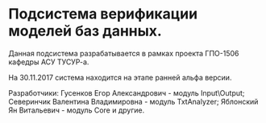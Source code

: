 # Подсистема верификации моделей баз данных.

Данная подсистема разрабатывается в рамках проекта ГПО-1506 кафедры АСУ ТУСУР-а.

На 30.11.2017 система находится на этапе ранней альфа версии.

Разработчики: 
  Гусенков Егор Александрович - модуль Input\Output;
  Северинчик Валентина Владимировна - модуль TxtAnalyzer;
  Яблонский Ян Витальевич - модуль Core и другие.

